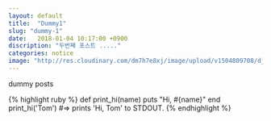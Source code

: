 ```yaml
---
layout: default
title:  "Dummy1"
slug: "dummy-1"
date:   2018-01-04 10:17:00 +0900
discription: "두번째 포스트 ....."
categories: notice
image: "http://res.cloudinary.com/dm7h7e8xj/image/upload/v1504809708/django_g7djdj.jpg"
---
```

dummy posts 

{% highlight ruby %}
def print_hi(name)
puts "Hi, #{name}"
end
print_hi('Tom')
#=> prints 'Hi, Tom' to STDOUT.
{% endhighlight %}
 